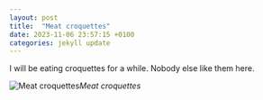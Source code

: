 ```yaml
---
layout: post
title:  "Meat croquettes"
date: 2023-11-06 23:57:15 +0100
categories: jekyll update
---
```


I will be eating croquettes for a while. Nobody else like them here.


![Meat croquettes](https://lh3.googleusercontent.com/pw/ADCreHfN4d4--NCUdptSic4Dh1CWc60hwr_w_C6l5_5YVIai6p5YrhXh8KE4TBGY3A5n6K1p4-qDntceWH2alCdj8BwQ2mzdX-UxC1mpWBaAp6tYesiVIds=w2400)*Meat croquettes*&nbsp;



[jekyll-docs]: https://jekyllrb.com/docs/home
[jekyll-gh]:   https://github.com/jekyll/jekyll
[jekyll-talk]: https://talk.jekyllrb.com/
